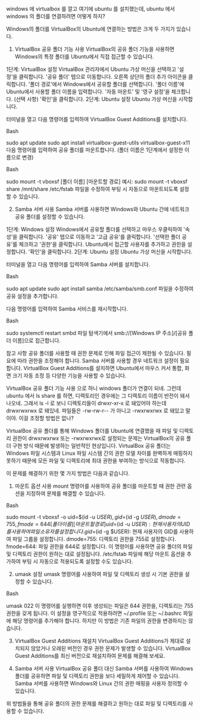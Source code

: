 
windows 에 virtualbox 를 깔고 여기에 ubuntu 를 설치했는데, ubuntu 에서 windows 의 폴더를 연결하려면 어떻게 하지?



Windows의 폴더를 VirtualBox의 Ubuntu에 연결하는 방법은 크게 두 가지가 있습니다.

1. VirtualBox 공유 폴더 기능 사용
VirtualBox의 공유 폴더 기능을 사용하면 Windows의 특정 폴더를 Ubuntu에서 직접 접근할 수 있습니다.

1단계: VirtualBox 설정
VirtualBox 관리자에서 Ubuntu 가상 머신을 선택하고 '설정'을 클릭합니다.
'공유 폴더' 탭으로 이동합니다.
오른쪽 상단의 폴더 추가 아이콘을 클릭합니다.
'폴더 경로'에서 Windows에서 공유할 폴더를 선택합니다.
'폴더 이름'에 Ubuntu에서 사용할 폴더 이름을 입력합니다.
'자동 마운트' 및 '영구 설정'을 체크합니다. (선택 사항)
'확인'을 클릭합니다.
2단계: Ubuntu 설정
Ubuntu 가상 머신을 시작합니다.

터미널을 열고 다음 명령어를 입력하여 VirtualBox Guest Additions를 설치합니다.

Bash

sudo apt update
sudo apt install virtualbox-guest-utils virtualbox-guest-x11
다음 명령어를 입력하여 공유 폴더를 마운트합니다. (폴더 이름은 1단계에서 설정한 이름으로 변경)

Bash

sudo mount -t vboxsf [폴더 이름] [마운트할 경로]
예시: sudo mount -t vboxsf share /mnt/share
/etc/fstab 파일을 수정하여 부팅 시 자동으로 마운트되도록 설정할 수 있습니다.

2. Samba 서버 사용
Samba 서버를 사용하면 Windows와 Ubuntu 간에 네트워크 공유 폴더를 설정할 수 있습니다.

1단계: Windows 설정
Windows에서 공유할 폴더를 선택하고 마우스 우클릭하여 '속성'을 클릭합니다.
'공유' 탭으로 이동하고 '고급 공유'를 클릭합니다.
'선택한 폴더 공유'를 체크하고 '권한'을 클릭합니다.
Ubuntu에서 접근할 사용자를 추가하고 권한을 설정합니다.
'확인'을 클릭합니다.
2단계: Ubuntu 설정
Ubuntu 가상 머신을 시작합니다.

터미널을 열고 다음 명령어를 입력하여 Samba 서버를 설치합니다.

Bash

sudo apt update
sudo apt install samba
/etc/samba/smb.conf 파일을 수정하여 공유 설정을 추가합니다.

다음 명령어를 입력하여 Samba 서비스를 재시작합니다.

Bash

sudo systemctl restart smbd
파일 탐색기에서 smb://[Windows IP 주소]/[공유 폴더 이름]으로 접근합니다.

참고 사항
공유 폴더를 사용할 때 권한 문제로 인해 파일 접근이 제한될 수 있습니다. 필요에 따라 권한을 조정해야 합니다.
Samba 서버를 사용할 경우 네트워크 설정이 필요합니다.
VirtualBox Guest Additions를 설치하면 Ubuntu에서 마우스 커서 통합, 화면 크기 자동 조정 등 다양한 기능을 사용할 수 있습니다.

VirtualBox 공유 폴더 기능 사용 으로 하니 windows 폴더가 연결이 되네. 그런데 ubuntu 에서 ls share 를 하면, 디렉토리인 경우에는 그 디렉토리 이름이 반전이 돼서 나오네. 그래서 ls -l 로 보니 디렉토리들이 drwxr-xr-x 로 돼있어야 하는데 drwxrwxrwx 로 돼있네. 파일들은 -rw-rw-r-- 가 아니고 -rwxrwxrwx 로 돼있고 말이야. 이걸 조정할 방법은 없나?




VirtualBox 공유 폴더를 통해 Windows 폴더를 Ubuntu에 연결했을 때 파일 및 디렉토리 권한이 drwxrwxrwx 또는 -rwxrwxrwx로 설정되는 문제는 VirtualBox의 공유 폴더 구현 방식 때문에 발생하는 일반적인 현상입니다. VirtualBox 공유 폴더는 Windows 파일 시스템과 Linux 파일 시스템 간의 권한 모델 차이를 완벽하게 매핑하지 못하기 때문에 모든 파일 및 디렉토리에 최대 권한을 부여하는 방식으로 작동합니다.

이 문제를 해결하기 위한 몇 가지 방법은 다음과 같습니다.

1. 마운트 옵션 사용
mount 명령어를 사용하여 공유 폴더를 마운트할 때 권한 관련 옵션을 지정하여 문제를 해결할 수 있습니다.

Bash

sudo mount -t vboxsf -o uid=$(id -u $USER),gid=$(id -g $USER),dmode=755,fmode=644 [폴더 이름] [마운트할 경로]
uid=$(id -u $USER): 현재 사용자의 UID를 사용하여 파일 소유자를 설정합니다.
gid=$(id -g $USER): 현재 사용자의 GID를 사용하여 파일 그룹을 설정합니다.
dmode=755: 디렉토리 권한을 755로 설정합니다.
fmode=644: 파일 권한을 644로 설정합니다.
이 명령어를 사용하면 공유 폴더의 파일 및 디렉토리 권한이 원하는 대로 설정됩니다. /etc/fstab 파일에 해당 마운트 옵션을 추가하여 부팅 시 자동으로 적용되도록 설정할 수도 있습니다.

2. umask 설정
umask 명령어를 사용하여 파일 및 디렉토리 생성 시 기본 권한을 설정할 수 있습니다.

Bash

umask 022
이 명령어를 실행하면 이후 생성되는 파일은 644 권한을, 디렉토리는 755 권한을 갖게 됩니다. 이 설정을 영구적으로 적용하려면 ~/.profile 또는 ~/.bashrc 파일에 해당 명령어를 추가해야 합니다. 하지만 이 방법은 기존 파일의 권한을 변경하지는 않습니다.

3. VirtualBox Guest Additions 재설치
VirtualBox Guest Additions가 제대로 설치되지 않았거나 오래된 버전인 경우 권한 문제가 발생할 수 있습니다. VirtualBox Guest Additions를 최신 버전으로 재설치하여 문제를 해결해 보세요.

4. Samba 서버 사용
VirtualBox 공유 폴더 대신 Samba 서버를 사용하여 Windows 폴더를 공유하면 파일 및 디렉토리 권한을 보다 세밀하게 제어할 수 있습니다. Samba 서버를 사용하면 Windows와 Linux 간의 권한 매핑을 사용자 정의할 수 있습니다.

위 방법들을 통해 공유 폴더의 권한 문제를 해결하고 원하는 대로 파일 및 디렉토리를 사용할 수 있습니다.


